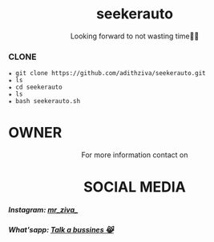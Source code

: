 <h1 align="center">seekerauto</h1>
<p align="center">
Looking forward to not wasting time🏴‍☠️
</p>


### CLONE
```
★ git clone https://github.com/adithziva/seekerauto.git
★ ls
★ cd seekerauto
★ ls
★ bash seekerauto.sh
```

# OWNER
<p align="center">For more information contact on</p>
<h1 align="center">SOCIAL MEDIA</h1>

<body>
<div> 
<h5> Instagram: <a href="https://instagram.com/mr_ziva_?igshid=16l8x2u66fm0u">mr_ziva_</a></h5>
</div>
<div>
<h5> What'sapp: <a href="https://wa.me/+916282943771">Talk a bussines 😹</a><h5>
</div>
</body>
